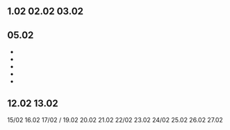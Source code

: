 1.02
02.02
03.02
-
05.02
-
-
-
-
-
-
12.02
13.02
-
15/02
16.02
17/02
/
19.02
20.02
21.02
22/02
23.02
24/02
25.02
26.02
27.02
